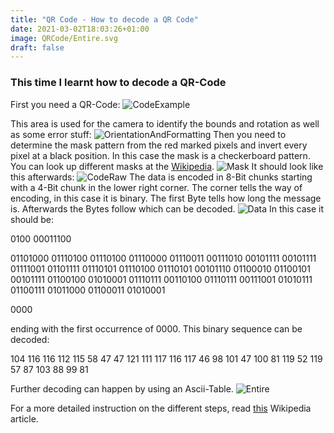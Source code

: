 ```yaml
---
title: "QR Code - How to decode a QR Code"
date: 2021-03-02T18:03:26+01:00
image: QRCode/Entire.svg
draft: false
---
```

### This time I learnt how to decode a QR-Code

First you need a QR-Code:
![CodeExample](/images/QRCode/CodeExample.svg)

This area is used for the camera to identify the bounds and rotation as well as some error stuff:
![OrientationAndFormatting](/images/QRCode/OrientationAndFormatting.svg)
Then you need to determine the mask pattern from the red marked pixels and invert every pixel at a black position. In this case the mask is a checkerboard pattern. You can look up different masks at the [Wikipedia](https://en.wikipedia.org/wiki/QR_code).
![Mask](/images/QRCode/Mask.svg)
It should look like this afterwards:
![CodeRaw](/images/QRCode/CodeRaw.svg)
The data is encoded in 8-Bit chunks starting with a 4-Bit chunk in the lower right corner. The corner tells the way of encoding, in this case it is binary. The first Byte tells how long the message is. Afterwards the Bytes follow which can be decoded.
![Data](/images/QRCode/Data.svg)
In this case it should be:

0100 00011100

01101000 01110100 01110100 01110000 01110011 00111010 00101111 00101111 01111001 01101111 01110101 01110100 01110101 00101110 01100010 01100101 00101111 01100100 01010001 01110111 00110100 01110111 00111001 01010111 01100111 01011000 01100011 01010001

0000

ending with the first occurrence of 0000.
This binary sequence can be decoded:

104 116 116 112 115 58 47 47 121 111 117 116 117 46 98 101 47 100 81 119 52 119 57 87 103 88 99 81

Further decoding can happen by using an Ascii-Table.
![Entire](/images/QRCode/Entire.svg)

For a more detailed instruction on the different steps, read [this](https://en.wikipedia.org/wiki/QR_code) Wikipedia article.